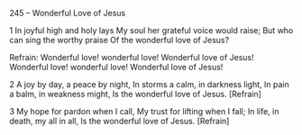 245 – Wonderful Love of Jesus


1
In joyful high and holy lays
My soul her grateful voice would raise;
But who can sing the worthy praise
Of the wonderful love of Jesus?

Refrain:
Wonderful love!  wonderful love!
Wonderful love of Jesus!
Wonderful love!  wonderful love!
Wonderful love of Jesus!

2
A joy by day, a peace by night,
In storms a calm, in darkness light,
In pain a balm, in weakness might,
Is the wonderful love of Jesus.  [Refrain]

3
My hope for pardon when I call,
My trust for lifting when I fall;
In life, in death, my all in all,
Is the wonderful love of Jesus.  [Refrain]
